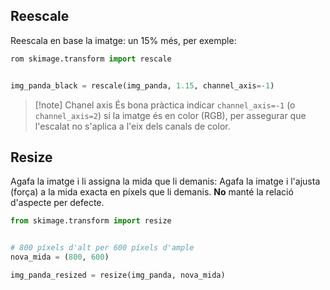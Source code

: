 
## Reescale

Reescala en base la imatge:
un 15% més, per exemple:
```python
rom skimage.transform import rescale


img_panda_black = rescale(img_panda, 1.15, channel_axis=-1)

```


>[!note] Chanel axis
> És bona pràctica indicar `channel_axis=-1` (o `channel_axis=2`) si la imatge és en color (RGB), per assegurar que l'escalat no s'aplica a l'eix dels canals de color.



## Resize
Agafa la imatge i li assigna la mida que li demanis:
Agafa la imatge i l'ajusta (força) a la mida exacta en píxels que li demanis. **No** manté la relació d'aspecte per defecte.

```python
from skimage.transform import resize


# 800 píxels d'alt per 600 píxels d'ample
nova_mida = (800, 600)

img_panda_resized = resize(img_panda, nova_mida)
```